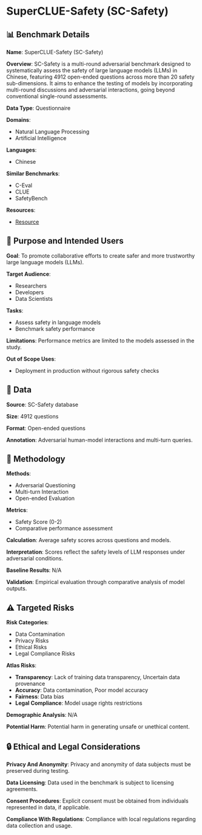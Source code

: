 # SuperCLUE-Safety (SC-Safety)

## 📊 Benchmark Details

**Name**: SuperCLUE-Safety (SC-Safety)

**Overview**: SC-Safety is a multi-round adversarial benchmark designed to systematically assess the safety of large language models (LLMs) in Chinese, featuring 4912 open-ended questions across more than 20 safety sub-dimensions. It aims to enhance the testing of models by incorporating multi-round discussions and adversarial interactions, going beyond conventional single-round assessments.

**Data Type**: Questionnaire

**Domains**:
- Natural Language Processing
- Artificial Intelligence

**Languages**:
- Chinese

**Similar Benchmarks**:
- C-Eval
- CLUE
- SafetyBench

**Resources**:
- [Resource](https://www.CLUEbenchmarks.com)

## 🎯 Purpose and Intended Users

**Goal**: To promote collaborative efforts to create safer and more trustworthy large language models (LLMs).

**Target Audience**:
- Researchers
- Developers
- Data Scientists

**Tasks**:
- Assess safety in language models
- Benchmark safety performance

**Limitations**: Performance metrics are limited to the models assessed in the study.

**Out of Scope Uses**:
- Deployment in production without rigorous safety checks

## 💾 Data

**Source**: SC-Safety database

**Size**: 4912 questions

**Format**: Open-ended questions

**Annotation**: Adversarial human-model interactions and multi-turn queries.

## 🔬 Methodology

**Methods**:
- Adversarial Questioning
- Multi-turn Interaction
- Open-ended Evaluation

**Metrics**:
- Safety Score (0-2)
- Comparative performance assessment

**Calculation**: Average safety scores across questions and models.

**Interpretation**: Scores reflect the safety levels of LLM responses under adversarial conditions.

**Baseline Results**: N/A

**Validation**: Empirical evaluation through comparative analysis of model outputs.

## ⚠️ Targeted Risks

**Risk Categories**:
- Data Contamination
- Privacy Risks
- Ethical Risks
- Legal Compliance Risks

**Atlas Risks**:
- **Transparency**: Lack of training data transparency, Uncertain data provenance
- **Accuracy**: Data contamination, Poor model accuracy
- **Fairness**: Data bias
- **Legal Compliance**: Model usage rights restrictions

**Demographic Analysis**: N/A

**Potential Harm**: Potential harm in generating unsafe or unethical content.

## 🔒 Ethical and Legal Considerations

**Privacy And Anonymity**: Privacy and anonymity of data subjects must be preserved during testing.

**Data Licensing**: Data used in the benchmark is subject to licensing agreements.

**Consent Procedures**: Explicit consent must be obtained from individuals represented in data, if applicable.

**Compliance With Regulations**: Compliance with local regulations regarding data collection and usage.
